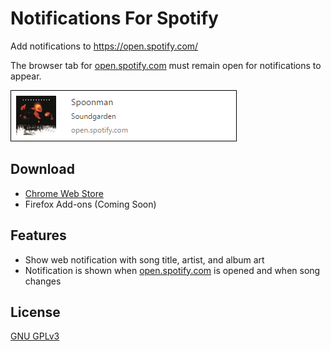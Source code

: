 # Notifications For Spotify
Add notifications to https://open.spotify.com/

The browser tab for [open.spotify.com] must remain open for notifications to appear.

![](screenshots/notification.png)

## Download
* [Chrome Web Store](https://chrome.google.com/webstore/detail/notifications-for-spotify/filocihllcicedfecomcdlilalmcfohi?hl=en-US&gl=US)
* Firefox Add-ons (Coming Soon)

## Features
* Show web notification with song title, artist, and album art
* Notification is shown when [open.spotify.com] is opened and when song changes

## License
[GNU GPLv3](LICENSE)

[open.spotify.com]: https://open.spotify.com/
